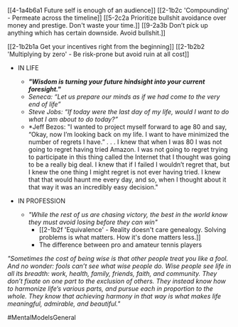 [[4-1a4b6a1 Future self is enough of an audience]]
[[2-1b2c 'Compounding' - Permeate across the timeline]]
[[5-2c2a Prioritize bullshit avoidance over money and prestige. Don't waste your time.]]
[[9-2a3b Don’t pick up anything which has certain downside. Avoid bullshit.]]

[[2-1b2b1a Get your incentives right from the beginning]]
[[2-1b2b2 'Multiplying by zero' - Be risk-prone but avoid ruin at all cost]]

- IN LIFE
	- ***"Wisdom is turning your future hindsight into your current foresight."***
	- *Seneca: “Let us prepare our minds as if we had come to the very end of life”*
	- *Steve Jobs: “If today were the last day of my life, would I want to do what I am about to do today?”*
	- *Jeff Bezos: "I wanted to project myself forward to age 80 and say, “Okay, now I’m looking back on my life. I want to have minimized the number of regrets I have.” . . . I knew that when I was 80 I was not going to regret having tried Amazon. I was not going to regret trying to participate in this thing called the Internet that I thought was going to be a really big deal. I knew that if I failed I wouldn’t regret that, but I knew the one thing I might regret is not ever having tried. I knew that that would haunt me every day, and so, when I thought about it that way it was an incredibly easy decision."

- IN PROFESSION
	- *"While the rest of us are chasing victory, the best in the world know they must avoid losing before they can win"*
		- [[2-1b2f 'Equivalence' - Reality doesn't care genealogy. Solving problems is what matters. How it's done matters less.]]
		- The difference between pro and amateur tennis players

*"Sometimes the cost of being wise is that other people treat you like a fool. And no wonder: fools can’t see what wise people do. Wise people see life in all its breadth: work, health, family, friends, faith, and community. They don’t fixate on one part to the exclusion of others. They instead know how to harmonize life’s various parts, and pursue each in proportion to the whole. They know that achieving harmony in that way is what makes life meaningful, admirable, and beautiful."*

#MentalModelsGeneral 